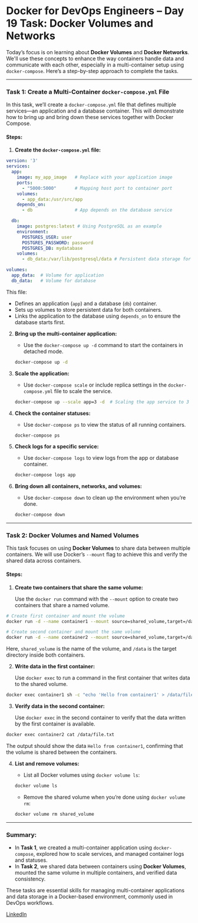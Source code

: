 
# Docker for DevOps Engineers – Day 19 Task: Docker Volumes and Networks

Today’s focus is on learning about **Docker Volumes** and **Docker Networks**. We'll use these concepts to enhance the way containers handle data and communicate with each other, especially in a multi-container setup using `docker-compose`. Here’s a step-by-step approach to complete the tasks.

---

### **Task 1: Create a Multi-Container `docker-compose.yml` File**

In this task, we’ll create a `docker-compose.yml` file that defines multiple services—an application and a database container. This will demonstrate how to bring up and bring down these services together with Docker Compose.

#### Steps:

1. **Create the `docker-compose.yml` file:**

```yaml
version: '3'
services:
  app:
    image: my_app_image   # Replace with your application image
    ports:
      - "5000:5000"       # Mapping host port to container port
    volumes:
      - app_data:/usr/src/app
    depends_on:
      - db                # App depends on the database service

  db:
    image: postgres:latest # Using PostgreSQL as an example
    environment:
      POSTGRES_USER: user
      POSTGRES_PASSWORD: password
      POSTGRES_DB: mydatabase
    volumes:
      - db_data:/var/lib/postgresql/data # Persistent data storage for DB

volumes:
  app_data:  # Volume for application
  db_data:   # Volume for database
```

This file:
- Defines an application (`app`) and a database (`db`) container.
- Sets up volumes to store persistent data for both containers.
- Links the application to the database using `depends_on` to ensure the database starts first.

2. **Bring up the multi-container application:**
   - Use the `docker-compose up -d` command to start the containers in detached mode.
   
   ```bash
   docker-compose up -d
   ```

3. **Scale the application:**
   - Use `docker-compose scale` or include replica settings in the `docker-compose.yml` file to scale the service.
   
   ```bash
   docker-compose up --scale app=3 -d  # Scaling the app service to 3 replicas
   ```

4. **Check the container statuses:**
   - Use `docker-compose ps` to view the status of all running containers.
   
   ```bash
   docker-compose ps
   ```

5. **Check logs for a specific service:**
   - Use `docker-compose logs` to view logs from the app or database container.
   
   ```bash
   docker-compose logs app
   ```

6. **Bring down all containers, networks, and volumes:**
   - Use `docker-compose down` to clean up the environment when you’re done.
   
   ```bash
   docker-compose down
   ```

---

### **Task 2: Docker Volumes and Named Volumes**

This task focuses on using **Docker Volumes** to share data between multiple containers. We will use Docker’s `--mount` flag to achieve this and verify the shared data across containers.

#### Steps:

1. **Create two containers that share the same volume:**

   Use the `docker run` command with the `--mount` option to create two containers that share a named volume.

```bash
# Create first container and mount the volume
docker run -d --name container1 --mount source=shared_volume,target=/data busybox

# Create second container and mount the same volume
docker run -d --name container2 --mount source=shared_volume,target=/data busybox
```

Here, `shared_volume` is the name of the volume, and `/data` is the target directory inside both containers.

2. **Write data in the first container:**

   Use `docker exec` to run a command in the first container that writes data to the shared volume.

```bash
docker exec container1 sh -c "echo 'Hello from container1' > /data/file.txt"
```

3. **Verify data in the second container:**

   Use `docker exec` in the second container to verify that the data written by the first container is available.

```bash
docker exec container2 cat /data/file.txt
```

The output should show the data `Hello from container1`, confirming that the volume is shared between the containers.

4. **List and remove volumes:**

   - List all Docker volumes using `docker volume ls`:

   ```bash
   docker volume ls
   ```

   - Remove the shared volume when you’re done using `docker volume rm`:

   ```bash
   docker volume rm shared_volume
   ```

---

### **Summary:**
- In **Task 1**, we created a multi-container application using `docker-compose`, explored how to scale services, and managed container logs and statuses.
- In **Task 2**, we shared data between containers using **Docker Volumes**, mounted the same volume in multiple containers, and verified data consistency.

These tasks are essential skills for managing multi-container applications and data storage in a Docker-based environment, commonly used in DevOps workflows.

[LinkedIn](https://www.linkedin.com/in/faizan-shaikh-433245194/)